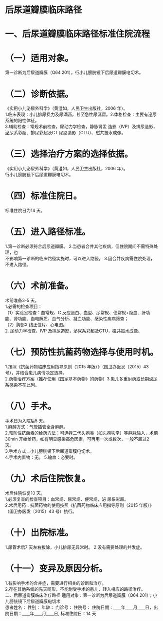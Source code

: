 # 后尿道瓣膜临床路径  
# 一、后尿道瓣膜临床路径标准住院流程  
# （一）适用对象。  
第一诊断为后尿道瓣膜（Q64.201）。行小儿膀胱镜下后尿道瓣膜电切术。  
# （二）诊断依据。  
《实用小儿泌尿外科学》（黄澄如，人民卫生出版社，2006 年）。  
1.临床表现：小儿排尿费力及尿滴沥，甚至急性尿潴留。2.体格检查：主要有泌尿系统的阳性体征。  
3.辅助检查：常规术前检查，尿动力学检查，静脉肾盂 造影（IVP）及排尿造影，泌尿系彩超、排尿彩超及CT 尿路造影（CTU）、磁共振水成像。  
# （三）选择治疗方案的选择依据。  
《实用小儿泌尿外科学》（黄澄如，人民卫生出版社，2006 年）。  
行小儿膀胱镜下后尿道瓣膜电切术。  
# （四）标准住院日。  
标准住院日为14 天。  
# （五）进入路径标准。  
1.第一诊断必须符合后尿道瓣膜。 2.当患者合并其他疾病，但住院期间不需特殊处理，也  
不影响第一诊断的临床路径实施时，可以进入路径。 3.因合并疾病需住院处理，不进入路径。  
# （六）术前准备。  
术前准备3-5 天。  
1.必需的检查项目：  
（1）实验室检查：血常规、C 反应蛋白、血型、尿常规、便常规$+$隐血、肝功能、肾功能、血电解质、血气分析、凝血功能、感染性疾病筛查；  
（2）胸部X 线正位片、心电图。  
2. 尿动力学检查，IVP 及排尿造影，泌尿系彩超及CTU，磁共振水成像。  
# （七）预防性抗菌药物选择与使用时机。  
1.按照《抗菌药物临床应用指导原则（2015 年版）》（国卫办医发〔2015〕43 号），并结合患儿病情决定选择。  
2.药物治疗方案（推荐使用《国家基本药物》的药物）3.患儿多重耐药或长期泌尿系感染不在此列。  
# （八）手术。  
手术日为入院后5 天。  
1.麻醉方式：气管插管全身麻醉。  
2.预防性抗菌素的给药方法：可选择二代头孢类（如头孢呋辛）等静脉输入，术前 30min 开始给药，如有明显感染高危因素，可再用一次或数次，一般不超过2 天。  
3.手术方式：小儿膀胱镜下后尿道瓣膜电切术。  
4.手术内置物：无。 5.输血：必要时。  
# （九）术后住院恢复。  
术后住院恢复10 天。  
1.必须复查的检查项目：血常规、尿常规、便常规，泌 尿系彩超。  
2.术后用药：抗菌药物的使用按照《抗菌药物临床应用指导原则（2015 年版）》（国卫办医发〔2015〕43 号）执行。  
# （十）出院标准。  
1.尿管术后7 天左右拔除，小儿排尿无异常时。 2.没有需要处理的并发症。  
# （十一）变异及原因分析。  
1.有影响手术的合并症，需要进行相关的诊断和治疗。  
2.存在其他系统的先天畸形，不能耐受手术的患儿，转入相应的路径治疗。  
二、后尿道瓣膜临床治疗路径  适用对象：第一诊断为后尿道瓣膜（Q64.201）；小儿膀胱镜下后尿道瓣膜电切术  
患者姓名：             性别：     年龄：     门诊号：      住院号：             住院日期：____年____月____日，出院日期：____年____月____日,  标准住院日：14 天  
